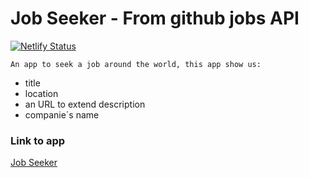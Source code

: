 # Job Seeker - From github jobs API

[![Netlify Status](https://api.netlify.com/api/v1/badges/07d7b33a-1207-4a5d-b119-ccb9a76f6c0d/deploy-status)](https://app.netlify.com/sites/xenodochial-leakey-dd71ec/deploys)

```shell
An app to seek a job around the world, this app show us:
```

* title
* location
* an URL to extend description
* companie´s name

### Link to app

[Job Seeker](https://xenodochial-leakey-dd71ec.netlify.app)

